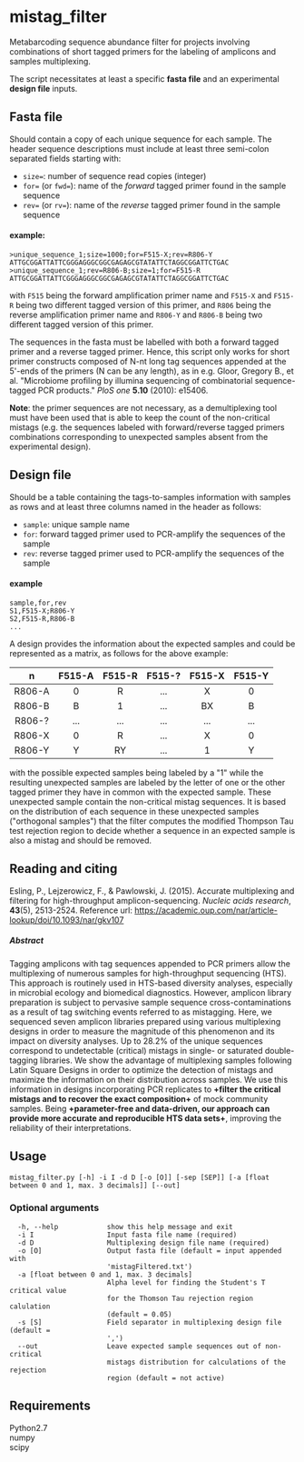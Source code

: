 # mistag_filter

Metabarcoding sequence abundance filter for projects involving combinations of short tagged primers for the labeling of amplicons and samples multiplexing.

The script necessitates at least a specific **fasta file** and an experimental **design file** inputs.

## Fasta file
Should contain a copy of each unique sequence for each sample. The header sequence descriptions must include at least three semi-colon separated fields starting with:
* ```size=```: number of sequence read copies (integer)
* ```for=``` (or ```fwd=```): name of the *forward* tagged primer found in the sample sequence
* ```rev=``` (or ```rv=```): name of the *reverse* tagged primer found in the sample sequence

#### example:
```
>unique_sequence_1;size=1000;for=F515-X;rev=R806-Y
ATTGCGGATTATTCGGGAGGGCGGCGAGAGCGTATATTCTAGGCGGATTCTGAC
>unique_sequence_1;rev=R806-B;size=1;for=F515-R
ATTGCGGATTATTCGGGAGGGCGGCGAGAGCGTATATTCTAGGCGGATTCTGAC
```
with ```F515``` being the forward amplification primer name and ```F515-X``` and ```F515-R``` being two different tagged version of this primer, and ```R806``` being the reverse amplification primer name and ```R806-Y``` and ```R806-B``` being two different tagged version of this primer.

The sequences in the fasta must be labelled with both a forward tagged primer and a reverse tagged primer. Hence, this script only works for short primer constructs composed of N-nt long tag sequences appended at the 5'-ends of the primers (N can be any length), as in e.g. Gloor, Gregory B., et al. "Microbiome profiling by illumina sequencing of combinatorial sequence-tagged PCR products." _PloS one_ **5.10** (2010): e15406.

**Note**: the primer sequences are not necessary, as a demultiplexing tool must have been used that is able to keep the count of the non-critical mistags (e.g. the sequences labeled with forward/reverse tagged primers combinations corresponding to unexpected samples absent from the experimental design).

## Design file
Should be a table containing the tags-to-samples information with samples as rows and at least three columns named in the header as follows:
* ```sample```: unique sample name
* ```for```: forward tagged primer used to PCR-amplify the sequences of the sample
* ```rev```: reverse tagged primer used to PCR-amplify the sequences of the sample

#### example

```
sample,for,rev
S1,F515-X;R806-Y
S2,F515-R,R806-B
...
```
A design provides the information about the expected samples and could be represented as a matrix, as follows for the above example:

n | F515-A | F515-R | F515-? | F515-X | F515-Y
:---:|:---:|:---:|:---:|:---:|:---:
R806-A | 0 | R | ... | X | 0 
R806-B | B | 1 | ... | BX | B 
R806-? | ... | ... | ... | ... | ...
R806-X | 0 | R | ... | X | 0 
R806-Y | Y | RY | ... | 1 | Y

with the possible expected samples being labeled by a "1" while the resulting unexpected samples are labeled by the letter of one or the other tagged primer they have in common with the expected sample. These unexpected sample contain the non-critical mistag sequences. It is based on the distribution of each sequence in these unexpected samples ("orthogonal samples") that the filter computes the modified Thompson Tau test rejection region to decide whether a sequence in an expected sample is also a mistag and should be removed.

## Reading and citing
Esling, P., Lejzerowicz, F., & Pawlowski, J. (2015). Accurate multiplexing and filtering for high-throughput amplicon-sequencing. _Nucleic acids research_, **43**(5), 2513-2524.
Reference url: https://academic.oup.com/nar/article-lookup/doi/10.1093/nar/gkv107

##### Abstract
Tagging amplicons with tag sequences appended to PCR primers allow the multiplexing of numerous samples for high-throughput sequencing (HTS). This approach is routinely used in HTS-based diversity analyses, especially in microbial ecology and biomedical diagnostics. However, amplicon library preparation is subject to pervasive sample sequence cross-contaminations as a result of tag switching events referred to as mistagging. Here, we sequenced seven amplicon libraries prepared using various multiplexing designs in order to measure the magnitude of this phenomenon and its impact on diversity analyses. Up to 28.2% of the unique sequences correspond to undetectable (critical) mistags in single- or saturated double-tagging libraries. We show the advantage of multiplexing samples following Latin Square Designs in order to optimize the detection of mistags and maximize the information on their distribution across samples. We use this information in designs incorporating PCR replicates to **+filter the critical mistags and to recover the exact composition+** of mock community samples. Being **+parameter-free and data-driven, our approach can provide more accurate and reproducible HTS data sets+**, improving the reliability of their interpretations.

## Usage

```
mistag_filter.py [-h] -i I -d D [-o [O]] [-sep [SEP]] [-a [float between 0 and 1, max. 3 decimals]] [--out]
```

### Optional arguments

```
  -h, --help            show this help message and exit
  -i I                  Input fasta file name (required)
  -d D                  Multiplexing design file name (required)
  -o [O]                Output fasta file (default = input appended with
                        'mistagFiltered.txt')
  -a [float between 0 and 1, max. 3 decimals]
                        Alpha level for finding the Student's T critical value
                        for the Thomson Tau rejection region calulation
                        (default = 0.05)
  -s [S]                Field separator in multiplexing design file (default =
                        ',')
  --out                 Leave expected sample sequences out of non-critical
                        mistags distribution for calculations of the rejection
                        region (default = not active)
```

## Requirements
Python2.7<br />
numpy<br />
scipy<br />

